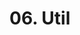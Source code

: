 # 06. Util

<show-structure for="procedure" />

<procedure title="Prime">
    <code-block src="/Language/javascript/frameworks/NodeJs/01_core/06_util/prime.js" lang="javascript"/>
</procedure>

<procedure title="Threads">
    <code-block src="/Language/javascript/frameworks/NodeJs/01_core/06_util/threads.js" lang="javascript"/>
</procedure>

<procedure title="Worker">
    <code-block src="/Language/javascript/frameworks/NodeJs/01_core/06_util/worker.js" lang="javascript"/>
</procedure>